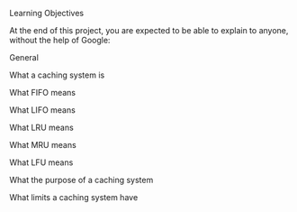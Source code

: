 Learning Objectives

At the end of this project, you are expected to be able to explain to anyone, without the help of Google:

General

What a caching system is

What FIFO means

What LIFO means

What LRU means

What MRU means

What LFU means

What the purpose of a caching system

What limits a caching system have
